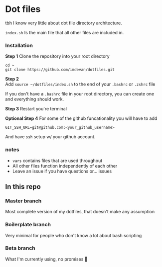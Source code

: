 # Dot files

tbh I know very little about dot file directory architecture.

`index.sh` Is the main file that all other files are included in.

### Installation

**Step 1**
Clone the repository into your root directory

```
cd ~
git clone https://github.com/imdevan/dotfiles.git
```

**Step 2**  
Add `source ~/dotfiles/index.sh` to the end of your `.bashrc` or `.zshrc` file

If you don't have a `.bashrc` file in your root directory, you can create one
and everything should work.


**Step 3**
Restart you're terminal

**Optional Step 4**
For some of the github funcationality you will have to add

```
GIT_SSH_URL=git@github.com:<your_github_username>
```

And have `ssh` setup w/ your github account.

### notes

- `vars` contains files that are used throughout
- All other files function independently of each other
- Leave an issue if you have questions or... issues

## In this repo

### Master branch
Most complete version of my dotfiles, that doesn't make any assumption

### Boilerplate branch
Very minimal for people who don't know a lot about bash scripting

### Beta branch
What I'm currently using, no promises 🙏
